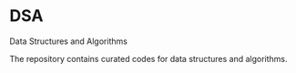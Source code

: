 # DSA
Data Structures and Algorithms

The repository contains curated codes for data structures and algorithms.
